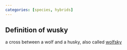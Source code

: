 ```yaml
---
categories: [species, hybrids]
---
```


## Definition of wusky

a cross between a wolf and a husky, also called [wolfsky](./wolfsky)
